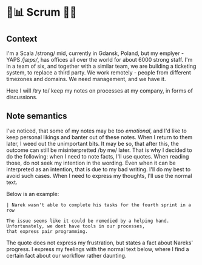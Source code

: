 # 📅📊 Scrum 🔮🎲
 
## Context

I'm a Scala /strong/ mid, currently in Gdansk, Poland, but my emplyer - YAPS _/jæps/_, has offices all over the world for 
about 6000 strong staff. I'm in a team of six, and together with a similar team, we are building a ticketing system, to 
replace a third party. We work remotely - people from different timezones and domains. We need management, and we have it.

Here I will /try to/ keep my notes on processes at my company, in forms of discussions.

## Note semantics

I've noticed, that some of my notes may be too _emotional_, and I'd like to keep personal likings and banter out of these notes.
When I return to them later, I weed out the unimportant bits. It may be so, that after this, the outcome can still be misinterpretted 
/by me/ later. That is why I decided to do the following: when I need to note facts, I'll use quotes. When reading those, do not 
seek my intention in the wording. Even when it can be interpreted as an intention, that is due to my bad writing. I'll do my best to 
avoid such cases. When I need to express my thoughts, I'll use the normal text.

Below is an example:

```
| Narek wasn't able to complete his tasks for the fourth sprint in a row

The issue seems like it could be remedied by a helping hand. Unfortunately, we dont have tools in our processes, 
that express pair programming.
```

The quote does not express my frustration, but states a fact about Nareks' progress. I express my feelings with
the normal text below, where I find a certain fact about our workflow rather daunting.
